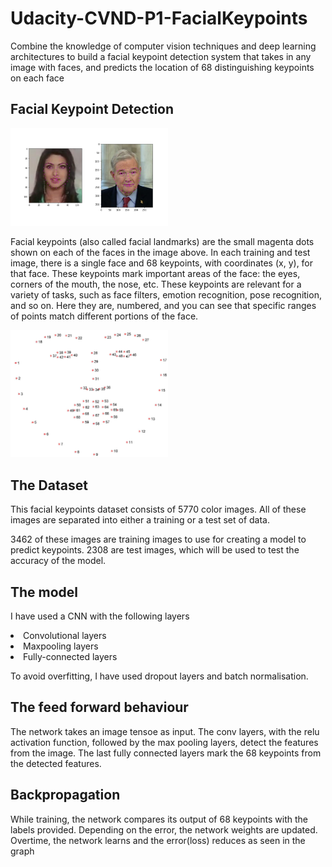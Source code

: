 # Udacity-CVND-P1-FacialKeypoints
Combine the knowledge of computer vision techniques and deep learning architectures to build a facial keypoint detection system that takes in any image with faces, and predicts the location of 68 distinguishing keypoints on each face

## Facial Keypoint Detection
<img src='images/key_pts_example.png' width=50% height=50%/>

Facial keypoints (also called facial landmarks) are the small magenta dots shown on each of the faces in the image above. In each training and test image, there is a single face and 68 keypoints, with coordinates (x, y), for that face. These keypoints mark important areas of the face: the eyes, corners of the mouth, the nose, etc. These keypoints are relevant for a variety of tasks, such as face filters, emotion recognition, pose recognition, and so on. Here they are, numbered, and you can see that specific ranges of points match different portions of the face.

<img src='images/landmarks_numbered.jpg' width=50% height=50%/>

## The Dataset
This facial keypoints dataset consists of 5770 color images. All of these images are separated into either a training or a test set of data.

3462 of these images are training images to use for creating a model to predict keypoints.
2308 are test images, which will be used to test the accuracy of the model.

## The model
I have used a CNN with the following layers
<li> Convolutional layers
<li> Maxpooling layers
<li> Fully-connected layers

To avoid overfitting, I have used dropout layers and batch normalisation.

## The feed forward behaviour
The network takes an image tensoe as input. The conv layers, with the relu activation function, followed by the max pooling layers, detect the features from the image. The last fully connected layers mark the 68 keypoints from the detected features.

## Backpropagation
While training, the network compares its output of 68 keypoints with the labels provided. Depending on the error, the network weights are updated.
Overtime, the network learns and the error(loss) reduces as seen in the graph
